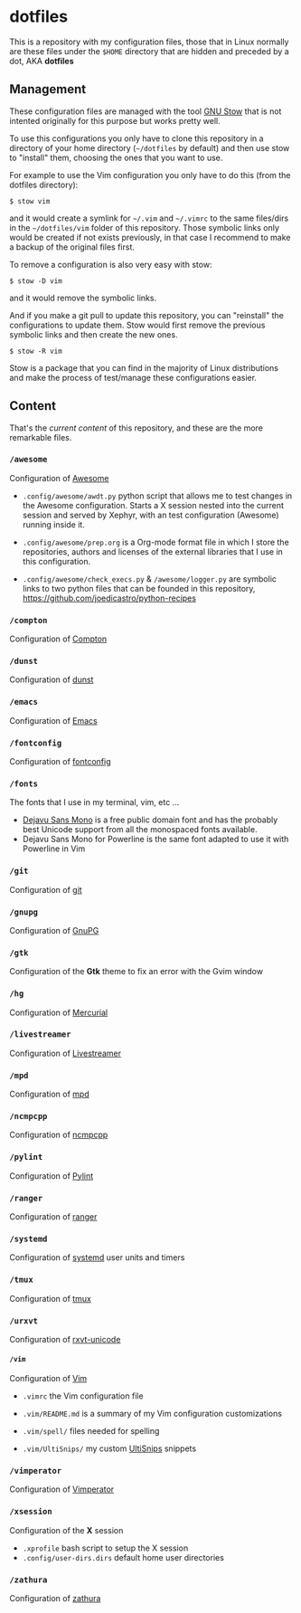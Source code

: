 # dotfiles
This is a repository with my configuration files, those that in Linux normally
are these files under the `$HOME` directory that are hidden and preceded by a
dot, AKA __dotfiles__

## Management

These configuration files are managed with the tool [GNU
Stow](https://www.gnu.org/software/stow) that is not intented originally for
this purpose but works pretty well.

To use this configurations you only have to clone this repository in a directory
of your home directory (`~/dotfiles` by default) and then use stow to "install"
them, choosing the ones that you want to use.

For example to use the Vim configuration you only have to do this (from the
dotfiles directory):

`$ stow vim`

and it would create a symlink for `~/.vim` and `~/.vimrc` to the same files/dirs
in the `~/dotfiles/vim` folder of this repository. Those symbolic links only
would be created if not exists previously, in that case I recommend to make a
backup of the original files first.

To remove a configuration is also very easy with stow:

`$ stow -D vim`

and it would remove the symbolic links.

And if you make a git pull to update this repository, you can "reinstall" the
configurations to update them. Stow would first remove the previous symbolic
links and then create the new ones.

`$ stow -R vim`

Stow is a package that you can find in the majority of Linux distributions and
make the process of test/manage these configurations easier.

## Content

That's the *current content* of this repository, and these are the more remarkable
files.

### `/awesome`

Configuration of [Awesome](http://awesome.naquadah.org/)

+ `.config/awesome/awdt.py` python script that allows me to test changes in the
  Awesome configuration. Starts a X session nested into the current session and
  served by Xephyr, with an test configuration (Awesome) running inside it.

+ `.config/awesome/prep.org` is a Org-mode format file in which I store the
  repositories, authors and licenses of the external libraries that I use in
  this configuration.

+ `.config/awesome/check_execs.py` & `/awesome/logger.py` are symbolic links to
  two python files that can be founded in this repository,
  <https://github.com/joedicastro/python-recipes>

### `/compton`

Configuration of [Compton](https://github.com/chjj/compton)

### `/dunst`

Configuration of [dunst](https://github.com/knopwob/dunst)

### `/emacs`

Configuration of [Emacs](http://www.gnu.org/software/emacs/)

### `/fontconfig`

Configuration of [fontconfig](http://www.freedesktop.org/wiki/Software/fontconfig)

### `/fonts`

The fonts that I use in my terminal, vim, etc ...

 - [Dejavu Sans Mono](http://dejavu-fonts.org) is a free public domain font and
   has the probably best Unicode support from all the monospaced fonts
   available.
 - Dejavu Sans Mono for Powerline is the same font adapted to use it with
   Powerline in Vim

### `/git`

Configuration of [git](http://git-scm.com/)

### `/gnupg`

Configuration of [GnuPG](https://www.gnupg.org/)

### `/gtk`

Configuration of the __Gtk__ theme to fix an error with the Gvim window

### `/hg`

Configuration of [Mercurial](http://mercurial.selenic.com/)

### `/livestreamer`

Configuration of [Livestreamer](https://github.com/chrippa/livestreamer)

### `/mpd`

Configuration of [mpd](http://mpd.wikia.com/wiki/Music_Player_Daemon_Wiki)

### `/ncmpcpp`

Configuration of [ncmpcpp](http://ncmpcpp.rybczak.net/)

### `/pylint`

Configuration of [Pylint](http://www.pylint.org/)

### `/ranger`

Configuration of [ranger](http://ranger.nongnu.org/)

### `/systemd`

Configuration of [systemd](https://www.freedesktop.org/wiki/Software/systemd/) user units and timers

### `/tmux`

Configuration of [tmux](http://tmux.sourceforge.net/)

### `/urxvt`

Configuration of [rxvt-unicode](http://software.schmorp.de/pkg/rxvt-unicode.html)

#### `/vim`

Configuration of [Vim](http://www.vim.org)

+ `.vimrc` the Vim configuration file
+ `.vim/README.md` is a summary of my Vim configuration customizations
+ `.vim/spell/` files needed for spelling
+ `.vim/UltiSnips/` my custom [UltiSnips][ulsns] snippets

  [ulsns]: https://github.com/SirVer/ultisnips

### `/vimperator`

Configuration of [Vimperator](http://www.vimperator.org/vimperator)

### `/xsession`

Configuration of the __X__ session

+ `.xprofile` bash script to setup the X session
+ `.config/user-dirs.dirs` default home user directories

### `/zathura`

Configuration of [zathura](http://pwmt.org/projects/zathura/)
